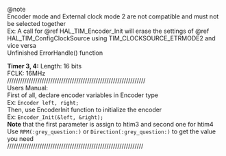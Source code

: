 \@note   
Encoder mode and External clock mode 2 are not compatible and must not be selected together  
        Ex: A call for @ref HAL_TIM_Encoder_Init will erase the settings of @ref HAL_TIM_ConfigClockSource using TIM_CLOCKSOURCE_ETRMODE2 and vice versa  
Unfinished ErrorHandle() function  
  
  
  

**Timer 3, 4:**
Length: 16 bits  
FCLK: 16MHz  
////////////////////////////////////////////////////////////////  
Users Manual:  
    First of all, declare encoder variables in Encoder type  
        Ex:  ```Encoder left, right;```  
    Then, use EncoderInit function to initialize the encoder  
        Ex: ```Encoder_Init(&left, &right);```  
    **Note** that the first parameter is assign to htim3 and second one for htim4  
    Use ```RPM(:grey_question:)``` or ```Direction(:grey_question:)``` to get the value you need  
///////////////////////////////////////////////////////////////  